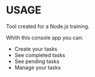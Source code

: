 # USAGE
Tool created for a Node.js training.

Whith this console app you can:
 - Create your tasks
 - See completed tasks
 - See pending tasks
 - Manage your tasks